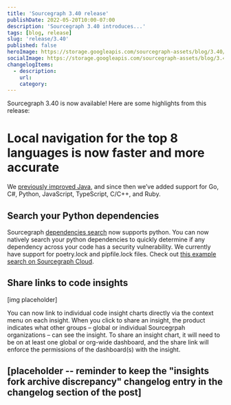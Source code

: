```yaml
---
title: 'Sourcegraph 3.40 release'
publishDate: 2022-05-20T10:00-07:00
description: 'Sourcegraph 3.40 introduces...'
tags: [blog, release]
slug: 'release/3.40'
published: false
heroImage: https://storage.googleapis.com/sourcegraph-assets/blog/3.40/sourcegraph-3-40-release.png
socialImage: https://storage.googleapis.com/sourcegraph-assets/blog/3.40/sourcegraph-3-40-release.png
changelogItems:
  - description:
    url:
    category:
---
```


Sourcegraph 3.40 is now available! Here are some highlights from this release:

# Local navigation for the top 8 languages is now faster and more accurate

We [previously improved Java](https://about.sourcegraph.com/blog/release/3.39/#Local-navigation-for-Java-code-is-now-faster-and-more-accurate), and since then we’ve added support for Go, C#, Python, JavaScript, TypeScript, C/C++, and Ruby.

## Search your Python dependencies

Sourcegraph [dependencies search](https://docs.sourcegraph.com/code_search/how-to/dependencies_search) now supports python. You can now natively search your python dependencies to quickly determine if any dependency across your code has a security vulnerability. We currently have support for poetry.lock and pipfile.lock files. Check out [this example search on Sourcegraph Cloud](https://sourcegraph.com/search?q=context:global+repo:deps%28%5Egithub%5C.com/textualize/rich%24%29+&patternType=literal).

## Share links to code insights

[img placeholder]

You can now link to individual code insight charts directly via the context menu on each insight. When you click to share an insight, the product indicates what other groups – global or individual Sourcegrpah organizations – can see the insight. To share an insight chart, it will need to be on at least one global or org-wide dashboard, and the share link will enforce the permissions of the dashboard(s) with the insight.

## [placeholder -- reminder to keep the "insights fork archive discrepancy" changelog entry in the changelog section of the post]
